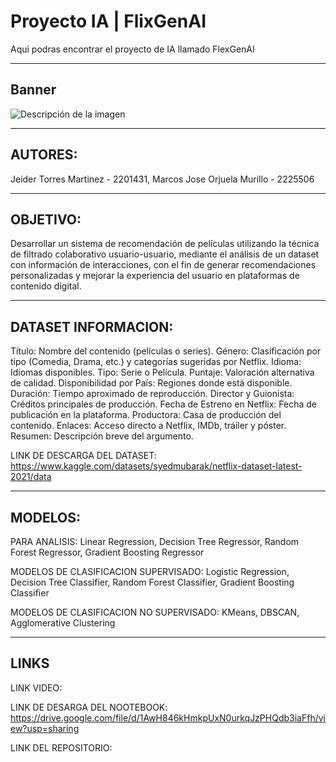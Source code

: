 # Proyecto IA | FlixGenAI
Aqui podras encontrar el proyecto de IA llamado FlexGenAI

-------------------------------------------------------------------------------------------------------------------------------------------------------------------------------------------------------------------------------

## Banner
![Descripción de la imagen]([URL_DE_TU_IMAGEN](https://raw.githubusercontent.com/Jeymar06/ProyectoIA/refs/heads/main/Banner.png))

-------------------------------------------------------------------------------------------------------------------------------------------------------------------------------------------------------------------------------

## AUTORES: 

Jeider Torres Martinez - 2201431, Marcos Jose Orjuela Murillo - 2225506

-------------------------------------------------------------------------------------------------------------------------------------------------------------------------------------------------------------------------------

## OBJETIVO: 

Desarrollar un sistema de recomendación de películas utilizando la técnica de filtrado colaborativo usuario-usuario, mediante el análisis de un dataset con información de interacciones, con el fin de generar recomendaciones personalizadas y mejorar la experiencia del usuario en plataformas de contenido digital.

-------------------------------------------------------------------------------------------------------------------------------------------------------------------------------------------------------------------------------

## DATASET INFORMACION: 

Título: Nombre del contenido (películas o series).
Género: Clasificación por tipo (Comedia, Drama, etc.) y categorías sugeridas por Netflix.
Idioma: Idiomas disponibles.
Tipo: Serie o Película.
Puntaje: Valoración alternativa de calidad.
Disponibilidad por País: Regiones donde está disponible.
Duración: Tiempo aproximado de reproducción.
Director y Guionista: Créditos principales de producción.
Fecha de Estreno en Netflix: Fecha de publicación en la plataforma.
Productora: Casa de producción del contenido.
Enlaces: Acceso directo a Netflix, IMDb, tráiler y póster.
Resumen: Descripción breve del argumento.

LINK DE DESCARGA DEL DATASET: https://www.kaggle.com/datasets/syedmubarak/netflix-dataset-latest-2021/data

-------------------------------------------------------------------------------------------------------------------------------------------------------------------------------------------------------------------------------

## MODELOS:

PARA ANALISIS: Linear Regression, Decision Tree Regressor, Random Forest Regressor, Gradient Boosting Regressor

MODELOS DE CLASIFICACION SUPERVISADO: Logistic Regression, Decision Tree Classifier, Random Forest Classifier, Gradient Boosting Classifier

MODELOS DE CLASIFICACION NO SUPERVISADO: KMeans, DBSCAN, Agglomerative Clustering

-------------------------------------------------------------------------------------------------------------------------------------------------------------------------------------------------------------------------------
## LINKS

LINK VIDEO: 

LINK DE DESARGA DEL NOOTEBOOK: https://drive.google.com/file/d/1AwH846kHmkpUxN0urkqJzPHQdb3iaFfh/view?usp=sharing

LINK DEL REPOSITORIO:
